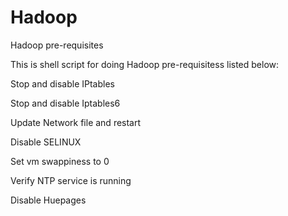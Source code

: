# Hadoop
Hadoop pre-requisites 

This is shell script for doing Hadoop pre-requisitess listed below:

Stop and disable IPtables

Stop and disable Iptables6

Update Network file and restart

Disable SELINUX

Set vm swappiness to 0

Verify NTP service is running

Disable Huepages

